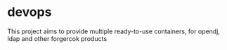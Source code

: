 # devops

This project aims to provide multiple ready-to-use containers, for opendj, ldap and other forgercok products
